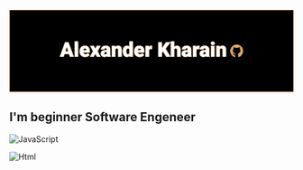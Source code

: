 ![Header](https://github.com/Alexnoch/Alexnoch/blob/main/assets/gitImage.png)

## I'm beginner Software Engeneer

![JavaScript](https://img.shields.io/badge/-JavaScript-ff7a00?style=for-the-badge&logo=javascript&logoColor=)

![Html](https://img.shields.io/badge/-webpack-008fff?style=for-the-badge&logo=webpack&logoColor=)